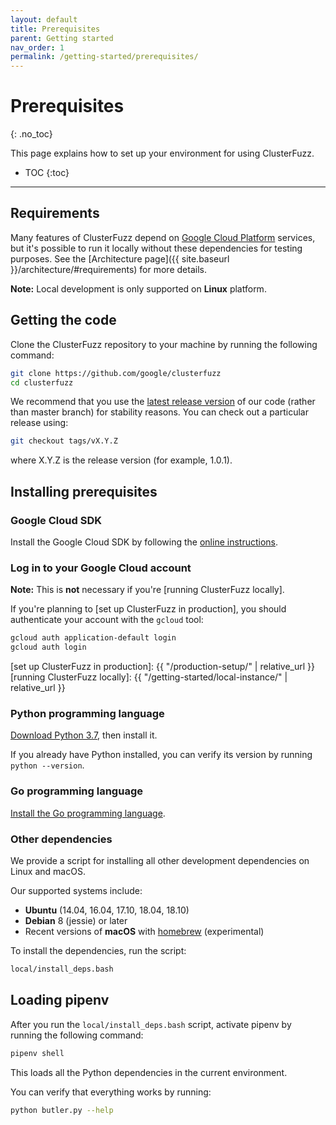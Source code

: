 ```yaml
---
layout: default
title: Prerequisites
parent: Getting started
nav_order: 1
permalink: /getting-started/prerequisites/
---
```


# Prerequisites
{: .no_toc}

This page explains how to set up your environment for using ClusterFuzz.

- TOC
{:toc}

---
## Requirements
Many features of ClusterFuzz depend on [Google Cloud
Platform](https://cloud.google.com) services, but it's possible to run it locally without these dependencies for testing purposes. See the [Architecture page]({{ site.baseurl }}/architecture/#requirements) for more details.

**Note:** Local development is only supported on **Linux** platform.

## Getting the code

Clone the ClusterFuzz repository to your machine by running the following command:

```bash
git clone https://github.com/google/clusterfuzz
cd clusterfuzz
```

We recommend that you use the [latest release
version](https://github.com/google/clusterfuzz/releases/latest) of our code
(rather than master branch) for stability reasons. You can check out a
particular release using:

```bash
git checkout tags/vX.Y.Z
```
where X.Y.Z is the release version (for example, 1.0.1). 

## Installing prerequisites

### Google Cloud SDK
Install the Google Cloud SDK by following the [online
instructions](https://cloud.google.com/sdk/).

### Log in to your Google Cloud account
**Note:** This is **not** necessary if you're [running ClusterFuzz locally].

If you're planning to [set up ClusterFuzz in production], you should
authenticate your account with the `gcloud` tool:

```bash
gcloud auth application-default login
gcloud auth login
```

[set up ClusterFuzz in production]: {{ "/production-setup/" | relative_url }}
[running ClusterFuzz locally]: {{ "/getting-started/local-instance/" | relative_url }}

### Python programming language
[Download Python 3.7](https://www.python.org/downloads/release/python-377/), then install it.

If you already have Python installed, you can verify its version by running `python --version`.

### Go programming language
[Install the Go programming language](https://golang.org/doc/install).

### Other dependencies
We provide a script for installing all other development dependencies on Linux
and macOS.

Our supported systems include:

- **Ubuntu** (14.04, 16.04, 17.10, 18.04, 18.10)
- **Debian** 8 (jessie) or later
- Recent versions of **macOS** with [homebrew] (experimental)

To install the dependencies, run the script:
```bash
local/install_deps.bash
```

[homebrew]: https://brew.sh/

## Loading pipenv
After you run the `local/install_deps.bash` script, activate pipenv by running the following command:

```bash
pipenv shell
```
This loads all the Python dependencies in the current environment.

You can verify that everything works by running:
```bash
python butler.py --help
```
